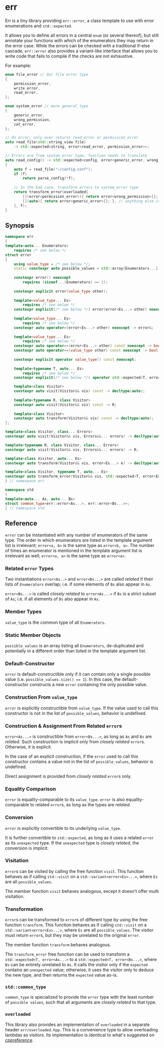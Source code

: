 # err

Err is a tiny library providing `err::error`, a class template to use with error
enumerations and `std::expected`.

It allows you to define all errors in a central `enum` (or several thereof), but
still annotate your functions with which of the enumerators they may return in
the error case. While the errors can be checked with a traditional if-else
cascade, `err::error` also provides a variant-like interface that allows you to
write code that fails to compile if the checks are not exhaustive.

For example:

```c++
enum file_error // Our file error type
{
    permission_error,
    write_error,
    read_error,
};

enum system_error // more general type
{
    generic_error,
    wrong_permission,
    cat_error,
};

// On error, only ever returns read_error or permission_error
auto read_file(std::string_view file)
    -> std::expected<string, error<read_error, permission_error>>;

// Errors are from system_error type, function needs to translate
auto read_config() -> std::expected<config, error<generic_error, wrong_permission>>
{
    auto f = read_file("~/config.conf");
    if (f)
        return parse_config(*f);
    
    // In the bad case, transform errors to system_error type
    return transform_error(overloaded{
        [](error<permission_error>){ return error<wrong_permission>{}; },
        [](auto){ return error<generic_error>{}; }, // anything else is generic
    }, f);
}
```

## Synopsis

```c++
namespace err
{
template<auto... Enumerators>
    requires /* see below */
struct error
{
    using value_type = /* see below */;
    static constexpr auto possible_values = std::array{Enumerators...};
    
    constexpr error() noexcept
        requires (sizeof...(Enumerators) == 1);
    
    constexpr explicit error(value_type other);
    
    template<value_type... Es>
        requires /* see below */
    constexpr explicit(/* see below */) error(error<Es...> other) noexcept;
    
    template<value_type... Es>
        requires /* see below */
    constexpr auto operator=(error<Es...> other) noexcept -> error&;
    
    template<value_type... Es>
        requires /* see below */
    constexpr auto operator==(error<Es...> other) const noexcept -> bool;
    constexpr auto operator==(value_type other) const noexcept -> bool;
    
    constexpr explicit operator value_type() const noexcept;
    
    template<typename T, auto... Es>
        requires /* see below */
    constexpr explicit(/* see below */) operator std::expected<T, error<Es...>>() const;

    template<class Visitor>
    constexpr auto visit(Visitor&& vis) const -> decltype(auto);
    
    template<typename R, class Visitor>
    constexpr auto visit(Visitor&& vis) const -> R;
    
    template<class Visitor>
    constexpr auto transform(Visitor&& vis) const -> decltype(auto);
};

template<class Visitor, class... Errors>
constexpr auto visit(Visitor&& vis, Errors&&... errors) -> decltype(auto);

template<typename R, class Visitor, class... Errors>
constexpr auto visit(Visitor&& vis, Errors&&... errors) -> R;

template<class Visitor, auto... Es>
constexpr auto transform(Visitor&& vis, error<Es...> e) -> decltype(auto);

template<class Visitor, typename T, auto... Es>
constexpr auto transform_error(Visitor&& vis, std::expected<T, error<Es...>> const& e) -> decltype(auto);
} // namespace err

namespace std
{
template<auto... As, auto... Bs>
struct common_type<err::error<As...>, err::error<Bs...>>;
} // namespace std
```

## Reference

`error` can be instantiated with any number of enumerators of the same type.
The order in which enumerators are listed in the template argument list is
irrelevant; `error<a, b>` is the same type as `error<b, a>`. The number of
times an enumerator is mentioned in the template argument list is irrelevant
as well; `error<a, a>` is the same type as `error<a>`.

### Related `error` Types

Two instantiations `error<As..>` and `error<Bs...>` are called *related* if
their lists of `Enumerators` overlap; i.e. if some elements of `Bs` also appear
in `As`.

`error<Bs...>` is called *closely related* to `error<As...>` if `Bs` is a
strict subset of `As`; i.e. if all elements of `Bs` also appear in `As`.

### Member Types

`value_type` is the common type of all `Enumerators`.

### Static Member Objects

`possible_values` is an array listing all `Enumerators`, de-duplicated and
potentially in a different order than listed in the template argument list.

### Default-Constructor

`error` is default-constructible only if it can contain only a single possible
value (i.e. `possible_values.size() == 1`). In this case, the default-constructor
constructs a new `error` containing the only possible value.

### Construction From `value_type`

`error` is explicitly constructible from `value_type`. If the value used to call
this constructor is not in the list of `possible_values`, behavior is undefined.

### Construction & Assignment From Related `error`s

`error<As...>` is constructible from `error<Bs...>`, as long as `As` and `Bs`
are *related*. Such construction is implicit only from *closely related*
`error`s. Otherwise, it is explicit.

In the case of an explicit construction, if the `error` used to call this
constructor contains a value not in the list of `possible_values`, behavior is
undefined.

Direct assignment is provided from *closely related* `error`s only.

### Equality Comparison

`error` is equality-comparable to its `value_type`. `error` is also
equality-comparable to related `error`s, as long as the types are *related*.

### Conversion

`error` is explicitly convertible to its underlying `value_type`.

It is further convertible to `std::expected`, as long as it uses a related
`error` as its `unexpected` type. If the `unexpected` type is *closely related*,
the conversion is implicit.

### Visitation

`error`s can be visited by calling the free function `visit`. This function
behaves as if calling `std::visit` on a `std::variant<error<Es>...>`, where
`Es` are all `possible_values`.

The member function `visit` behaves analogous, except it doesn't offer multi
visitation.

### Transformation

`error`s can be transformed to `error`s of different type by using the free
function `transform`. This function behaves as if calling `std::visit` on a
`std::variant<error<Es>...>`, where `Es` are all `possible_values`. The visitor
must return `error`s, but they may be unrelated to the original `error`.

The member function `transform` behaves analogous.

The `transform_error` free function can be used to transform a
`std::expected<T, error<As...>` to a `std::expected<T, error<Bs...>`, where
`Bs` can be entirely unrelated to `As`. It calls the visitor only if the
`expected` contains an `unexpected` value; otherwise, it uses the visitor only
to deduce the new type, and then returns the `expected` value as-is.

### `std::common_type`

`common_type` is specialized to provide the `error` type with the least number
of `possible values`, such that all arguments are *closely related* to that type.

### `overloaded`

This library also provides an implementation of `overloaded` in a separate
header `err/overloaded.hpp`. This is a convenience type to allow overloading
lambdas as visitors. Its implementation is identical to what's suggested on
[cppreference](https://en.cppreference.com/w/cpp/utility/variant/visit).
